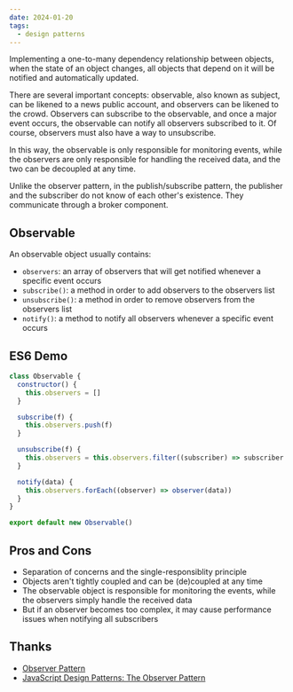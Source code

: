 ```yaml
---
date: 2024-01-20
tags:
  - design patterns
---
```


Implementing a one-to-many dependency relationship between objects, when the state of an object changes, all objects that depend on it will be notified and automatically updated.

There are several important concepts: observable, also known as subject, can be likened to a news public account, and observers can be likened to the crowd. Observers can subscribe to the observable, and once a major event occurs, the observable can notify all observers subscribed to it. Of course, observers must also have a way to unsubscribe.

In this way, the observable is only responsible for monitoring events, while the observers are only responsible for handling the received data, and the two can be decoupled at any time.

Unlike the observer pattern, in the publish/subscribe pattern, the publisher and the subscriber do not know of each other's existence. They communicate through a broker component.

## Observable

An observable object usually contains:

- `observers`: an array of observers that will get notified whenever a specific event occurs
- `subscribe()`: a method in order to add observers to the observers list
- `unsubscribe()`: a method in order to remove observers from the observers list
- `notify()`: a method to notify all observers whenever a specific event occurs

## ES6 Demo

```js
class Observable {
  constructor() {
    this.observers = []
  }

  subscribe(f) {
    this.observers.push(f)
  }

  unsubscribe(f) {
    this.observers = this.observers.filter((subscriber) => subscriber !== f)
  }

  notify(data) {
    this.observers.forEach((observer) => observer(data))
  }
}

export default new Observable()
```


## Pros and Cons

- Separation of concerns and the single-responsiblity principle
- Objects aren't tightly coupled and can be (de)coupled at any time
- The observable object is responsible for monitoring the events, while the observers simply handle the received data
- But if an observer becomes too complex, it may cause performance issues when notifying all subscribers

## Thanks

- [Observer Pattern](https://www.patterns.dev/vanilla/observer-pattern)
- [JavaScript Design Patterns: The Observer Pattern](https://www.sitepoint.com/javascript-design-patterns-observer-pattern/)

